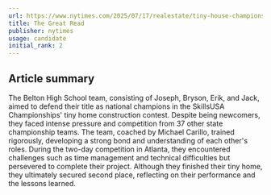 ```yaml
---
url: https://www.nytimes.com/2025/07/17/realestate/tiny-house-championship-skillsusa-teamworks.html
title: The Great Read
publisher: nytimes
usage: candidate
initial_rank: 2
---
```

## Article summary
The Belton High School team, consisting of Joseph, Bryson, Erik, and Jack, aimed to defend their title as national champions in the SkillsUSA Championships' tiny home construction contest. Despite being newcomers, they faced intense pressure and competition from 37 other state championship teams. The team, coached by Michael Carillo, trained rigorously, developing a strong bond and understanding of each other's roles. During the two-day competition in Atlanta, they encountered challenges such as time management and technical difficulties but persevered to complete their project. Although they finished their tiny home, they ultimately secured second place, reflecting on their performance and the lessons learned.

